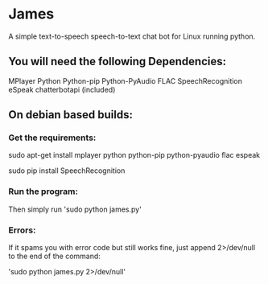 # James
A simple text-to-speech speech-to-text chat bot for Linux running python.

## You will need the following Dependencies:

MPlayer
Python
Python-pip
Python-PyAudio
FLAC
SpeechRecognition
eSpeak
chatterbotapi (included)

## On debian based builds:

### Get the requirements:
sudo apt-get install mplayer python python-pip python-pyaudio flac espeak

sudo pip install SpeechRecognition

### Run the program:
Then simply run 'sudo python james.py'

### Errors:
If it spams you with error code but still works fine, just append 2>/dev/null to the end of the command:

'sudo python james.py 2>/dev/null'
